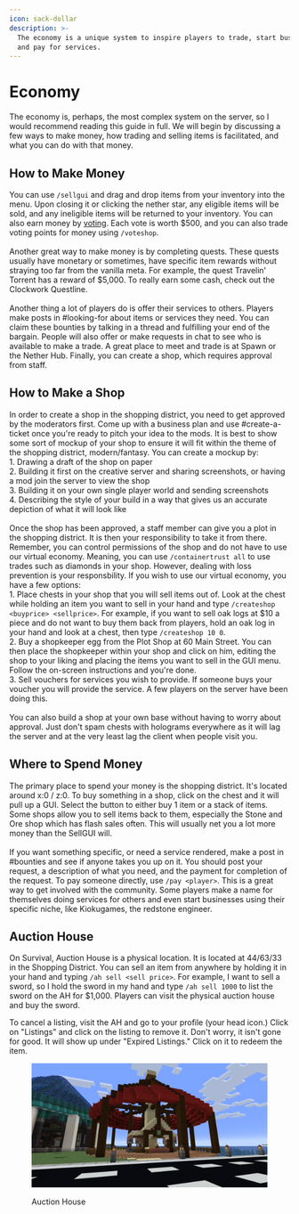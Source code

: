 ```yaml
---
icon: sack-dollar
description: >-
  The economy is a unique system to inspire players to trade, start businesses,
  and pay for services.
---
```


# Economy

The economy is, perhaps, the most complex system on the server, so I would recommend reading this guide in full. We will begin by discussing a few ways to make money, how trading and selling items is facilitated, and what you can do with that money.

## **How to Make Money**

You can use `/sellgui` and drag and drop items from your inventory into the menu. Upon closing it or clicking the nether star, any eligible items will be sold, and any ineligible items will be returned to your inventory. You can also earn money by [voting](../voting.md). Each vote is worth $500, and you can also trade voting points for money using `/voteshop`.\
\
Another great way to make money is by completing quests. These quests usually have monetary or sometimes, have specific item rewards without straying too far from the vanilla meta. For example, the quest Travelin' Torrent has a reward of $5,000. To really earn some cash, check out the Clockwork Questline.\
\
Another thing a lot of players do is offer their services to others. Players make posts in #looking-for about items or services they need. You can claim these bounties by talking in a thread and fulfilling your end of the bargain. People will also offer or make requests in chat to see who is available to make a trade. A great place to meet and trade is at Spawn or the Nether Hub. Finally, you can create a shop, which requires approval from staff.

## How to Make a Shop

In order to create a shop in the shopping district, you need to get approved by the moderators first. Come up with a business plan and use #create-a-ticket once you're ready to pitch your idea to the mods. It is best to show some sort of mockup of your shop to ensure it will fit within the theme of the shopping district, modern/fantasy. You can create a mockup by:\
1\. Drawing a draft of the shop on paper\
2\. Building it first on the creative server and sharing screenshots, or having a mod join the server to view the shop\
3\. Building it on your own single player world and sending screenshots\
4\. Describing the style of your build in a way that gives us an accurate depiction of what it will look like\
\
Once the shop has been approved, a staff member can give you a plot in the shopping district. It is then your responsibility to take it from there. Remember, you can control permissions of the shop and do not have to use our virtual economy. Meaning, you can use `/containertrust all` to use trades such as diamonds in your shop. However, dealing with loss prevention is your responsbility. If you wish to use our virtual economy, you have a few options:\
1\. Place chests in your shop that you will sell items out of. Look at the chest while holding an item you want to sell in your hand and type `/createshop <buyprice> <sellprice>`. For example, if you want to sell oak logs at $10 a piece and do not want to buy them back from players, hold an oak log in your hand and look at a chest, then type `/createshop 10 0`.\
2\. Buy a shopkeeper egg from the Plot Shop at 60 Main Street. You can then place the shopkeeper within your shop and click on him, editing the shop to your liking and placing the items you want to sell in the GUI menu. Follow the on-screen instructions and you're done.\
3\. Sell vouchers for services you wish to provide. If someone buys your voucher you will provide the service. A few players on the server have been doing this.\
\
You can also build a shop at your own base without having to worry about approval. Just don't spam chests with holograms everywhere as it will lag the server and at the very least lag the client when people visit you.

## **Where to Spend Money**

The primary place to spend your money is the shopping district. It's located around x:0 / z:0. To buy something in a shop, click on the chest and it will pull up a GUI. Select the button to either buy 1 item or a stack of items. Some shops allow you to sell items back to them, especially the Stone and Ore shop which has flash sales often. This will usually net you a lot more money than the SellGUI will. \
\
If you want something specific, or need a service rendered, make a post in #bounties and see if anyone takes you up on it. You should post your request, a description of what you need, and the payment for completion of the request. To pay someone directly, use `/pay <player>`. This is a great way to get involved with the community. Some players make a name for themselves doing services for others and even start businesses using their specific niche, like Kiokugames, the redstone engineer.

## Auction House

On Survival, Auction House is a physical location. It is located at 44/63/33 in the Shopping District. You can sell an item from anywhere by holding it in your hand and typing `/ah sell <sell price>`. For example, I want to sell a sword, so I hold the sword in my hand and type `/ah sell 1000` to list the sword on the AH for $1,000. Players can visit the physical auction house and buy the sword.

To cancel a listing, visit the AH and go to your profile (your head icon.) Click on "Listings" and click on the listing to remove it. Don't worry, it isn't gone for good. It will show up under "Expired Listings." Click on it to redeem the item.

<figure><img src="../.gitbook/assets/2024-09-16_12.10.17.png" alt=""><figcaption><p>Auction House</p></figcaption></figure>

